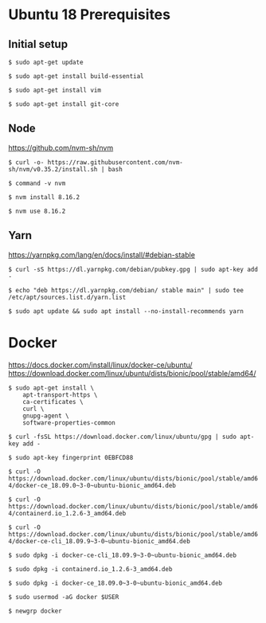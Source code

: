 # Ubuntu 18 Prerequisites

## Initial setup

`$ sudo apt-get update`

`$ sudo apt-get install build-essential`

`$ sudo apt-get install vim`

`$ sudo apt-get install git-core`

## Node 

https://github.com/nvm-sh/nvm

`$ curl -o- https://raw.githubusercontent.com/nvm-sh/nvm/v0.35.2/install.sh | bash`

`$ command -v nvm`

`$ nvm install 8.16.2`

`$ nvm use 8.16.2`

## Yarn 

https://yarnpkg.com/lang/en/docs/install/#debian-stable

`$ curl -sS https://dl.yarnpkg.com/debian/pubkey.gpg | sudo apt-key add -`

`$ echo "deb https://dl.yarnpkg.com/debian/ stable main" | sudo tee /etc/apt/sources.list.d/yarn.list`

`$ sudo apt update && sudo apt install --no-install-recommends yarn`

# Docker 

https://docs.docker.com/install/linux/docker-ce/ubuntu/
https://download.docker.com/linux/ubuntu/dists/bionic/pool/stable/amd64/

```
$ sudo apt-get install \
    apt-transport-https \
    ca-certificates \
    curl \
    gnupg-agent \
    software-properties-common
```

`$ curl -fsSL https://download.docker.com/linux/ubuntu/gpg | sudo apt-key add -`

`$ sudo apt-key fingerprint 0EBFCD88`

`$ curl -O https://download.docker.com/linux/ubuntu/dists/bionic/pool/stable/amd64/docker-ce_18.09.0~3-0~ubuntu-bionic_amd64.deb`

`$ curl -O https://download.docker.com/linux/ubuntu/dists/bionic/pool/stable/amd64/containerd.io_1.2.6-3_amd64.deb`

`$ curl -O https://download.docker.com/linux/ubuntu/dists/bionic/pool/stable/amd64/docker-ce-cli_18.09.9~3-0~ubuntu-bionic_amd64.deb`

`$ sudo dpkg -i docker-ce-cli_18.09.9~3-0~ubuntu-bionic_amd64.deb`

`$ sudo dpkg -i containerd.io_1.2.6-3_amd64.deb`

`$ sudo dpkg -i docker-ce_18.09.0~3-0~ubuntu-bionic_amd64.deb`

`$ sudo usermod -aG docker $USER`

`$ newgrp docker`
